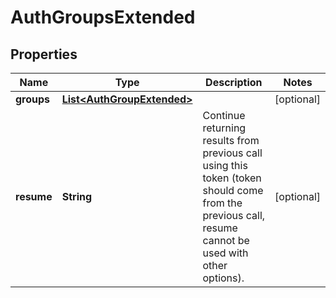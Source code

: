 
# AuthGroupsExtended

## Properties
Name | Type | Description | Notes
------------ | ------------- | ------------- | -------------
**groups** | [**List&lt;AuthGroupExtended&gt;**](AuthGroupExtended.md) |  |  [optional]
**resume** | **String** | Continue returning results from previous call using this token (token should come from the previous call, resume cannot be used with other options). |  [optional]



